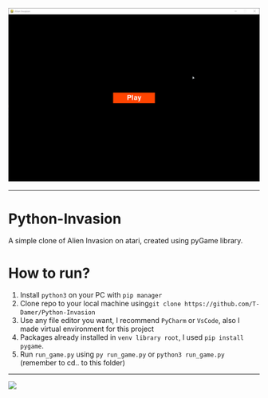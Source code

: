 ![demo](res/demo.gif)

---

# Python-Invasion

A simple clone of Alien Invasion on atari, created using pyGame library.

# How to run?

1. Install `python3` on your PC with `pip manager`
2. Clone repo to your local machine using`git clone https://github.com/T-Damer/Python-Invasion`
3. Use any file editor you want, I recommend `PyCharm` or `VsCode`, also I made virtual environment for this project
4. Packages already installed in `venv library root`, I used `pip install pygame`.
5. Run `run_game.py` using `py run_game.py` or `python3 run_game.py` (remember to cd.. to this folder)

---

<a href="https://www.buymeacoffee.com/tdamer"><img src="https://img.buymeacoffee.com/button-api/?text=Support me with a coffee&emoji=☕️&slug=tdamer&button_colour=ffcc33&font_colour=000&font_family=Lato&outline_colour=000&coffee_colour=000"></a>

